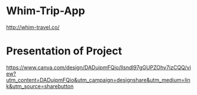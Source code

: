 # Whim-Trip-App

http://whim-travel.co/

# Presentation of Project

https://www.canva.com/design/DADujpmFQio/llsndl97gGUPZOhv7izCQQ/view?utm_content=DADujpmFQio&utm_campaign=designshare&utm_medium=link&utm_source=sharebutton
